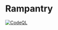 # Rampantry

[![CodeQL](https://github.com/Masrik-Dahir/Rampantry/actions/workflows/codeql-analysis.yml/badge.svg)](https://github.com/Masrik-Dahir/Rampantry/actions/workflows/codeql-analysis.yml)

